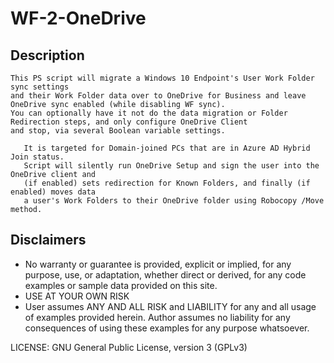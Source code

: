 # WF-2-OneDrive

## Description 
	
	This PS script will migrate a Windows 10 Endpoint's User Work Folder sync settings
	and their Work Folder data over to OneDrive for Business and leave OneDrive sync enabled (while disabling WF sync).  
	You can optionally have it not do the data migration or Folder Redirection steps, and only configure OneDrive Client
	and stop, via several Boolean variable settings.
       
       It is targeted for Domain-joined PCs that are in Azure AD Hybrid Join status.  
       Script will silently run OneDrive Setup and sign the user into the OneDrive client and
       (if enabled) sets redirection for Known Folders, and finally (if enabled) moves data 
       a user's Work Folders to their OneDrive folder using Robocopy /Move method.
       
## Disclaimers

* No warranty or guarantee is provided, explicit or implied, for any purpose, use, or adaptation, whether direct or derived, for any code examples or sample data provided on this site.
* USE AT YOUR OWN RISK
* User assumes ANY AND ALL RISK and LIABILITY for any and all usage of examples provided herein.  Author assumes no liability for any consequences of using these examples for any purpose whatsoever.

LICENSE: GNU General Public License, version 3 (GPLv3) 

